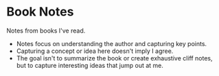 # Book Notes

Notes from books I've read.

- Notes focus on understanding the author and capturing key points.
- Capturing a concept or idea here doesn't imply I agree.
- The goal isn't to summarize the book or create exhaustive cliff notes, but to capture interesting ideas that jump out at me.
